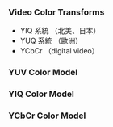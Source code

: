 ### Video Color Transforms

* YIQ 系統 （北美、日本）
* YUQ 系統 （歐洲）
* YCbCr （digital video）

### YUV Color Model

### YIQ Color Model

### YCbCr Color Model

### 



